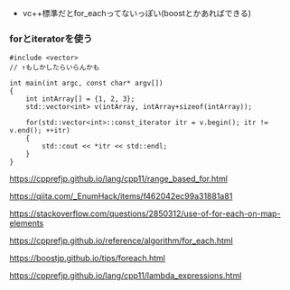 - vc++標準だとfor_eachってないっぽい(boostとかあればできる)

### forとiteratorを使う
```
#include <vector>
// ↑もしかしたらいらんかも

int main(int argc, const char* argv[])
{
    int intArray[] = {1, 2, 3};
    std::vector<int> v(intArray, intArray+sizeof(intArray));

    for(std::vector<int>::const_iterator itr = v.begin(); itr != v.end(); ++itr)
    {
        std::cout << *itr << std::endl;
    }
}
```

https://cpprefjp.github.io/lang/cpp11/range_based_for.html

https://qiita.com/_EnumHack/items/f462042ec99a31881a81

https://stackoverflow.com/questions/2850312/use-of-for-each-on-map-elements

https://cpprefjp.github.io/reference/algorithm/for_each.html

https://boostjp.github.io/tips/foreach.html

https://cpprefjp.github.io/lang/cpp11/lambda_expressions.html
